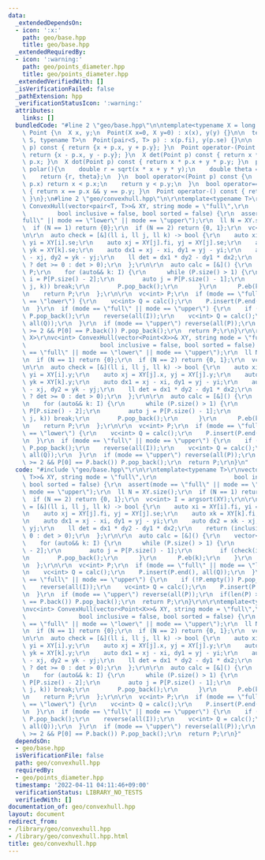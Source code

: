 ```yaml
---
data:
  _extendedDependsOn:
  - icon: ':x:'
    path: geo/base.hpp
    title: geo/base.hpp
  _extendedRequiredBy:
  - icon: ':warning:'
    path: geo/points_diameter.hpp
    title: geo/points_diameter.hpp
  _extendedVerifiedWith: []
  _isVerificationFailed: false
  _pathExtension: hpp
  _verificationStatusIcon: ':warning:'
  attributes:
    links: []
  bundledCode: "#line 2 \"geo/base.hpp\"\n\ntemplate<typename X = long long>\nstruct\
    \ Point {\n  X x, y;\n  Point(X x=0, X y=0) : x(x), y(y) {}\n\n  template <typename\
    \ S, typename T>\n  Point(pair<S, T> p) : x(p.fi), y(p.se) {}\n\n  Point operator+(Point\
    \ p) const { return {x + p.x, y + p.y}; }\n  Point operator-(Point p) const {\
    \ return {x - p.x, y - p.y}; }\n  X det(Point p) const { return x * p.y - y *\
    \ p.x; }\n  X dot(Point p) const { return x * p.x + y * p.y; }\n  pair<double,double>\
    \ polar(){\n    double r = sqrt(x * x + y * y);\n    double theta = atan2(y, x);\n\
    \    return {r, theta};\n  }\n  bool operator<(Point p) const {\n    if (x !=\
    \ p.x) return x < p.x;\n    return y < p.y;\n  }\n  bool operator==(Point p) const\
    \ { return x == p.x && y == p.y; }\n  Point operator-() const { return {-x, -y};\
    \ }\n};\n#line 2 \"geo/convexhull.hpp\"\n\r\ntemplate<typename T>\r\nvector<T>\
    \ ConvexHull(vector<pair<T, T>>& XY, string mode = \"full\",\r\n             \
    \         bool inclusive = false, bool sorted = false) {\r\n  assert(mode == \"\
    full\" || mode == \"lower\" || mode == \"upper\");\r\n  ll N = XY.size();\r\n\
    \  if (N == 1) return {0};\r\n  if (N == 2) return {0, 1};\r\n  vc<int> I = argsort(XY);\r\
    \n\r\n  auto check = [&](ll i, ll j, ll k) -> bool {\r\n    auto xi = XY[i].fi,\
    \ yi = XY[i].se;\r\n    auto xj = XY[j].fi, yj = XY[j].se;\r\n    auto xk = XY[k].fi,\
    \ yk = XY[k].se;\r\n    auto dx1 = xj - xi, dy1 = yj - yi;\r\n    auto dx2 = xk\
    \ - xj, dy2 = yk - yj;\r\n    ll det = dx1 * dy2 - dy1 * dx2;\r\n    return (inclusive\
    \ ? det >= 0 : det > 0);\r\n  };\r\n\r\n  auto calc = [&]() {\r\n    vector<int>\
    \ P;\r\n    for (auto&& k: I) {\r\n      while (P.size() > 1) {\r\n        auto\
    \ i = P[P.size() - 2];\r\n        auto j = P[P.size() - 1];\r\n        if (check(i,\
    \ j, k)) break;\r\n        P.pop_back();\r\n      }\r\n      P.eb(k);\r\n    }\r\
    \n    return P;\r\n  };\r\n\r\n  vc<int> P;\r\n  if (mode == \"full\" || mode\
    \ == \"lower\") {\r\n    vc<int> Q = calc();\r\n    P.insert(P.end(), all(Q));\r\
    \n  }\r\n  if (mode == \"full\" || mode == \"upper\") {\r\n    if (!P.empty())\
    \ P.pop_back();\r\n    reverse(all(I));\r\n    vc<int> Q = calc();\r\n    P.insert(P.end(),\
    \ all(Q));\r\n  }\r\n  if (mode == \"upper\") reverse(all(P));\r\n  if(len(P)\
    \ >= 2 && P[0] == P.back()) P.pop_back();\r\n  return P;\r\n}\r\n\r\ntemplate<typename\
    \ X>\r\nvc<int> ConvexHull(vector<Point<X>>& XY, string mode = \"full\",\r\n \
    \                     bool inclusive = false, bool sorted = false) {\r\n  assert(mode\
    \ == \"full\" || mode == \"lower\" || mode == \"upper\");\r\n  ll N = XY.size();\r\
    \n  if (N == 1) return {0};\r\n  if (N == 2) return {0, 1};\r\n  vc<int> I = argsort(XY);\r\
    \n\r\n  auto check = [&](ll i, ll j, ll k) -> bool {\r\n    auto xi = XY[i].x,\
    \ yi = XY[i].y;\r\n    auto xj = XY[j].x, yj = XY[j].y;\r\n    auto xk = XY[k].x,\
    \ yk = XY[k].y;\r\n    auto dx1 = xj - xi, dy1 = yj - yi;\r\n    auto dx2 = xk\
    \ - xj, dy2 = yk - yj;\r\n    ll det = dx1 * dy2 - dy1 * dx2;\r\n    return (inclusive\
    \ ? det >= 0 : det > 0);\r\n  };\r\n\r\n  auto calc = [&]() {\r\n    vc<int> P;\r\
    \n    for (auto&& k: I) {\r\n      while (P.size() > 1) {\r\n        auto i =\
    \ P[P.size() - 2];\r\n        auto j = P[P.size() - 1];\r\n        if (check(i,\
    \ j, k)) break;\r\n        P.pop_back();\r\n      }\r\n      P.eb(k);\r\n    }\r\
    \n    return P;\r\n  };\r\n\r\n  vc<int> P;\r\n  if (mode == \"full\" || mode\
    \ == \"lower\") {\r\n    vc<int> Q = calc();\r\n    P.insert(P.end(), all(Q));\r\
    \n  }\r\n  if (mode == \"full\" || mode == \"upper\") {\r\n    if (!P.empty())\
    \ P.pop_back();\r\n    reverse(all(I));\r\n    vc<int> Q = calc();\r\n    P.insert(P.end(),\
    \ all(Q));\r\n  }\r\n  if (mode == \"upper\") reverse(all(P));\r\n  if(len(P)\
    \ >= 2 && P[0] == P.back()) P.pop_back();\r\n  return P;\r\n}\n"
  code: "#include \"geo/base.hpp\"\r\n\r\ntemplate<typename T>\r\nvector<T> ConvexHull(vector<pair<T,\
    \ T>>& XY, string mode = \"full\",\r\n                      bool inclusive = false,\
    \ bool sorted = false) {\r\n  assert(mode == \"full\" || mode == \"lower\" ||\
    \ mode == \"upper\");\r\n  ll N = XY.size();\r\n  if (N == 1) return {0};\r\n\
    \  if (N == 2) return {0, 1};\r\n  vc<int> I = argsort(XY);\r\n\r\n  auto check\
    \ = [&](ll i, ll j, ll k) -> bool {\r\n    auto xi = XY[i].fi, yi = XY[i].se;\r\
    \n    auto xj = XY[j].fi, yj = XY[j].se;\r\n    auto xk = XY[k].fi, yk = XY[k].se;\r\
    \n    auto dx1 = xj - xi, dy1 = yj - yi;\r\n    auto dx2 = xk - xj, dy2 = yk -\
    \ yj;\r\n    ll det = dx1 * dy2 - dy1 * dx2;\r\n    return (inclusive ? det >=\
    \ 0 : det > 0);\r\n  };\r\n\r\n  auto calc = [&]() {\r\n    vector<int> P;\r\n\
    \    for (auto&& k: I) {\r\n      while (P.size() > 1) {\r\n        auto i = P[P.size()\
    \ - 2];\r\n        auto j = P[P.size() - 1];\r\n        if (check(i, j, k)) break;\r\
    \n        P.pop_back();\r\n      }\r\n      P.eb(k);\r\n    }\r\n    return P;\r\
    \n  };\r\n\r\n  vc<int> P;\r\n  if (mode == \"full\" || mode == \"lower\") {\r\
    \n    vc<int> Q = calc();\r\n    P.insert(P.end(), all(Q));\r\n  }\r\n  if (mode\
    \ == \"full\" || mode == \"upper\") {\r\n    if (!P.empty()) P.pop_back();\r\n\
    \    reverse(all(I));\r\n    vc<int> Q = calc();\r\n    P.insert(P.end(), all(Q));\r\
    \n  }\r\n  if (mode == \"upper\") reverse(all(P));\r\n  if(len(P) >= 2 && P[0]\
    \ == P.back()) P.pop_back();\r\n  return P;\r\n}\r\n\r\ntemplate<typename X>\r\
    \nvc<int> ConvexHull(vector<Point<X>>& XY, string mode = \"full\",\r\n       \
    \               bool inclusive = false, bool sorted = false) {\r\n  assert(mode\
    \ == \"full\" || mode == \"lower\" || mode == \"upper\");\r\n  ll N = XY.size();\r\
    \n  if (N == 1) return {0};\r\n  if (N == 2) return {0, 1};\r\n  vc<int> I = argsort(XY);\r\
    \n\r\n  auto check = [&](ll i, ll j, ll k) -> bool {\r\n    auto xi = XY[i].x,\
    \ yi = XY[i].y;\r\n    auto xj = XY[j].x, yj = XY[j].y;\r\n    auto xk = XY[k].x,\
    \ yk = XY[k].y;\r\n    auto dx1 = xj - xi, dy1 = yj - yi;\r\n    auto dx2 = xk\
    \ - xj, dy2 = yk - yj;\r\n    ll det = dx1 * dy2 - dy1 * dx2;\r\n    return (inclusive\
    \ ? det >= 0 : det > 0);\r\n  };\r\n\r\n  auto calc = [&]() {\r\n    vc<int> P;\r\
    \n    for (auto&& k: I) {\r\n      while (P.size() > 1) {\r\n        auto i =\
    \ P[P.size() - 2];\r\n        auto j = P[P.size() - 1];\r\n        if (check(i,\
    \ j, k)) break;\r\n        P.pop_back();\r\n      }\r\n      P.eb(k);\r\n    }\r\
    \n    return P;\r\n  };\r\n\r\n  vc<int> P;\r\n  if (mode == \"full\" || mode\
    \ == \"lower\") {\r\n    vc<int> Q = calc();\r\n    P.insert(P.end(), all(Q));\r\
    \n  }\r\n  if (mode == \"full\" || mode == \"upper\") {\r\n    if (!P.empty())\
    \ P.pop_back();\r\n    reverse(all(I));\r\n    vc<int> Q = calc();\r\n    P.insert(P.end(),\
    \ all(Q));\r\n  }\r\n  if (mode == \"upper\") reverse(all(P));\r\n  if(len(P)\
    \ >= 2 && P[0] == P.back()) P.pop_back();\r\n  return P;\r\n}"
  dependsOn:
  - geo/base.hpp
  isVerificationFile: false
  path: geo/convexhull.hpp
  requiredBy:
  - geo/points_diameter.hpp
  timestamp: '2022-04-11 04:11:46+09:00'
  verificationStatus: LIBRARY_NO_TESTS
  verifiedWith: []
documentation_of: geo/convexhull.hpp
layout: document
redirect_from:
- /library/geo/convexhull.hpp
- /library/geo/convexhull.hpp.html
title: geo/convexhull.hpp
---
```

